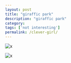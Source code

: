```yaml
---
layout: post
title: "giraffic park"
description: "giraffic park"
category:
tags: ['not interesting']
permalink: /clever-girl/
---
```



![x](https://gm1.ggpht.com/vzDaMOvPMk6HKDezRlbWplSIHLG2PVAsYZ9wb4XcjFlRR957MnFbkGkwhkNDqvVW78HeV4xfkyKuKeopo-fqd2XM32I6QNzHGn-9xNl4FzKzImaqPQT2t7jeOfonEaj18cwfQJXujcPGqQro_l84f2tzMuLUQuDCCwZMjb3lVZ9G4G7F4PrAd5_520nkrn2tTFRtOLBnfdvh2Pu5uBUY-KO5lMD5nksyUZx19ICEA4LmPpiQJbSh6MNYar7SspfVnX5-yHYxAALFxDMbpf3OzIA_d_amYCIU1E7LIISa7TgR1H-pj5N_sHs0uio4mFsTnyMxKKi6_pfAqBdQZDnswZ_UNrurFNLG8Q5hFMm7X6ZDHYDbYfR4-Tvv-7OrkcBU_b8rD9Yg0M5787wVb5SeYxl8vynGNm_DxqX-iKKVP3Wkgr1yO8VGyv4aqW4k_J9kTeHW7jn-SK21A8McFx6XXVL5T70kmF6owM1zWWuWyLN4N0QPvTy1msqR9RuuunQlnqaXV00QLzAfhv-FAZ6_r4m6lwxf1k8ksPljZy412HN_faHu-rujp-y62sixj4fz7QHQbWf0=w1896-h985-l75-ft)

![x](http://i.imgur.com/eldksT3.gif)
